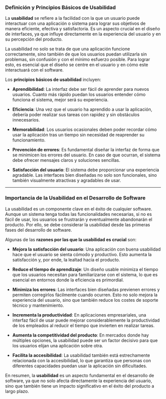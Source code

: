 ### Definición y Principios Básicos de Usabilidad

La **usabilidad** se refiere a la facilidad con la que un usuario puede interactuar con una aplicación o sistema para lograr sus objetivos de manera eficiente, efectiva y satisfactoria. Es un aspecto crucial en el diseño de interfaces, ya que influye directamente en la experiencia del usuario y en su percepción del producto.

La usabilidad no solo se trata de que una aplicación funcione correctamente, sino también de que los usuarios puedan utilizarla sin problemas, sin confusión y con el mínimo esfuerzo posible. Para lograr esto, es esencial que el diseño se centre en el usuario y en cómo este interactuará con el software.

Los **principios básicos de usabilidad** incluyen:

- **Aprendibilidad**: La interfaz debe ser fácil de aprender para nuevos usuarios. Cuanto más rápido puedan los usuarios entender cómo funciona el sistema, mejor será su experiencia.
  
- **Eficiencia**: Una vez que el usuario ha aprendido a usar la aplicación, debería poder realizar sus tareas con rapidez y sin obstáculos innecesarios.

- **Memorabilidad**: Los usuarios ocasionales deben poder recordar cómo usar la aplicación tras un tiempo sin necesidad de reaprender su funcionamiento.

- **Prevención de errores**: Es fundamental diseñar la interfaz de forma que se minimicen los errores del usuario. En caso de que ocurran, el sistema debe ofrecer mensajes claros y soluciones sencillas.

- **Satisfacción del usuario**: El sistema debe proporcionar una experiencia agradable. Las interfaces bien diseñadas no solo son funcionales, sino también visualmente atractivas y agradables de usar.

---

### Importancia de la Usabilidad en el Desarrollo de Software

La usabilidad es un componente clave en el éxito de cualquier software. Aunque un sistema tenga todas las funcionalidades necesarias, si no es fácil de usar, los usuarios se frustrarán y eventualmente abandonarán el producto. Por ello, se debe considerar la usabilidad desde las primeras fases del desarrollo de software.

Algunas de las **razones por las que la usabilidad es crucial** son:

- **Mejora la satisfacción del usuario**: Una aplicación con buena usabilidad hace que el usuario se sienta cómodo y productivo. Esto aumenta la satisfacción y, por ende, la lealtad hacia el producto.

- **Reduce el tiempo de aprendizaje**: Un diseño usable minimiza el tiempo que los usuarios necesitan para familiarizarse con el sistema, lo que es esencial en entornos donde la eficiencia es primordial.

- **Minimiza los errores**: Las interfaces bien diseñadas previenen errores y permiten corregirlos fácilmente cuando ocurren. Esto no solo mejora la experiencia del usuario, sino que también reduce los costes de soporte técnico y mantenimiento.

- **Incrementa la productividad**: En aplicaciones empresariales, una interfaz fácil de usar puede mejorar considerablemente la productividad de los empleados al reducir el tiempo que invierten en realizar tareas.

- **Aumenta la competitividad del producto**: En mercados donde hay múltiples opciones, la usabilidad puede ser un factor decisivo para que los usuarios elijan una aplicación sobre otra.

- **Facilita la accesibilidad**: La usabilidad también está estrechamente relacionada con la accesibilidad, lo que garantiza que personas con diferentes capacidades puedan usar la aplicación sin dificultades.

En resumen, la **usabilidad** es un aspecto fundamental en el desarrollo de software, ya que no solo afecta directamente la experiencia del usuario, sino que también tiene un impacto significativo en el éxito del producto a largo plazo.

